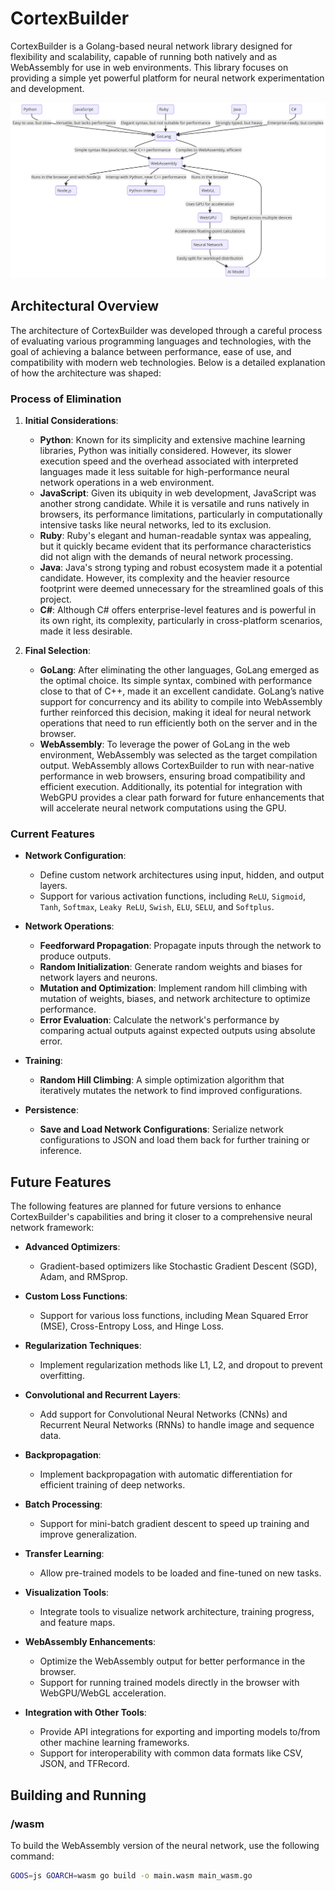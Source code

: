 # CortexBuilder

CortexBuilder is a Golang-based neural network library designed for flexibility and scalability, capable of running both natively and as WebAssembly for use in web environments. This library focuses on providing a simple yet powerful platform for neural network experimentation and development.

![Exploration Path to GoWASM](./explorationPathToGoWASM.png)

## Architectural Overview

The architecture of CortexBuilder was developed through a careful process of evaluating various programming languages and technologies, with the goal of achieving a balance between performance, ease of use, and compatibility with modern web technologies. Below is a detailed explanation of how the architecture was shaped:

### Process of Elimination

1. **Initial Considerations**:
   - **Python**: Known for its simplicity and extensive machine learning libraries, Python was initially considered. However, its slower execution speed and the overhead associated with interpreted languages made it less suitable for high-performance neural network operations in a web environment.
   - **JavaScript**: Given its ubiquity in web development, JavaScript was another strong candidate. While it is versatile and runs natively in browsers, its performance limitations, particularly in computationally intensive tasks like neural networks, led to its exclusion.
   - **Ruby**: Ruby's elegant and human-readable syntax was appealing, but it quickly became evident that its performance characteristics did not align with the demands of neural network processing.
   - **Java**: Java's strong typing and robust ecosystem made it a potential candidate. However, its complexity and the heavier resource footprint were deemed unnecessary for the streamlined goals of this project.
   - **C#**: Although C# offers enterprise-level features and is powerful in its own right, its complexity, particularly in cross-platform scenarios, made it less desirable.

2. **Final Selection**:
   - **GoLang**: After eliminating the other languages, GoLang emerged as the optimal choice. Its simple syntax, combined with performance close to that of C++, made it an excellent candidate. GoLang’s native support for concurrency and its ability to compile into WebAssembly further reinforced this decision, making it ideal for neural network operations that need to run efficiently both on the server and in the browser.
   - **WebAssembly**: To leverage the power of GoLang in the web environment, WebAssembly was selected as the target compilation output. WebAssembly allows CortexBuilder to run with near-native performance in web browsers, ensuring broad compatibility and efficient execution. Additionally, its potential for integration with WebGPU provides a clear path forward for future enhancements that will accelerate neural network computations using the GPU.

### Current Features

- **Network Configuration**: 
  - Define custom network architectures using input, hidden, and output layers.
  - Support for various activation functions, including `ReLU`, `Sigmoid`, `Tanh`, `Softmax`, `Leaky ReLU`, `Swish`, `ELU`, `SELU`, and `Softplus`.

- **Network Operations**:
  - **Feedforward Propagation**: Propagate inputs through the network to produce outputs.
  - **Random Initialization**: Generate random weights and biases for network layers and neurons.
  - **Mutation and Optimization**: Implement random hill climbing with mutation of weights, biases, and network architecture to optimize performance.
  - **Error Evaluation**: Calculate the network's performance by comparing actual outputs against expected outputs using absolute error.

- **Training**:
  - **Random Hill Climbing**: A simple optimization algorithm that iteratively mutates the network to find improved configurations.

- **Persistence**:
  - **Save and Load Network Configurations**: Serialize network configurations to JSON and load them back for further training or inference.

## Future Features

The following features are planned for future versions to enhance CortexBuilder's capabilities and bring it closer to a comprehensive neural network framework:

- **Advanced Optimizers**:
  - Gradient-based optimizers like Stochastic Gradient Descent (SGD), Adam, and RMSprop.

- **Custom Loss Functions**:
  - Support for various loss functions, including Mean Squared Error (MSE), Cross-Entropy Loss, and Hinge Loss.
  
- **Regularization Techniques**:
  - Implement regularization methods like L1, L2, and dropout to prevent overfitting.

- **Convolutional and Recurrent Layers**:
  - Add support for Convolutional Neural Networks (CNNs) and Recurrent Neural Networks (RNNs) to handle image and sequence data.

- **Backpropagation**:
  - Implement backpropagation with automatic differentiation for efficient training of deep networks.

- **Batch Processing**:
  - Support for mini-batch gradient descent to speed up training and improve generalization.

- **Transfer Learning**:
  - Allow pre-trained models to be loaded and fine-tuned on new tasks.

- **Visualization Tools**:
  - Integrate tools to visualize network architecture, training progress, and feature maps.

- **WebAssembly Enhancements**:
  - Optimize the WebAssembly output for better performance in the browser.
  - Support for running trained models directly in the browser with WebGPU/WebGL acceleration.

- **Integration with Other Tools**:
  - Provide API integrations for exporting and importing models to/from other machine learning frameworks.
  - Support for interoperability with common data formats like CSV, JSON, and TFRecord.

## Building and Running

### /wasm
To build the WebAssembly version of the neural network, use the following command:

```bash
GOOS=js GOARCH=wasm go build -o main.wasm main_wasm.go

